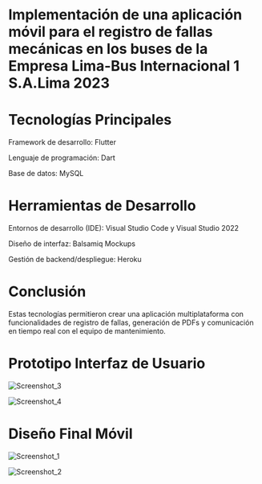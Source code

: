 # Implementación de una aplicación móvil para el registro de fallas mecánicas en los buses de la Empresa Lima-Bus Internacional 1 S.A.Lima 2023 
# Tecnologías Principales
Framework de desarrollo:
Flutter

Lenguaje de programación:
Dart

Base de datos:
MySQL 

# Herramientas de Desarrollo
Entornos de desarrollo (IDE):
Visual Studio Code y Visual Studio 2022

Diseño de interfaz:
Balsamiq Mockups

Gestión de backend/despliegue:
Heroku

# Conclusión
Estas tecnologías permitieron crear una aplicación multiplataforma con funcionalidades de registro de fallas, generación de PDFs y comunicación en tiempo real con el equipo de mantenimiento.

# Prototipo Interfaz de Usuario
![Screenshot_3](https://github.com/user-attachments/assets/bad81164-fd6a-4b4a-ae46-62adec35e506)

![Screenshot_4](https://github.com/user-attachments/assets/3eb3791f-7391-4461-a425-9dfa579748d6)

# Diseño Final Móvil

![Screenshot_1](https://github.com/user-attachments/assets/f6fc8c85-7a89-4cdd-b890-626d8d137b08)

![Screenshot_2](https://github.com/user-attachments/assets/279377e8-c8cd-4ccf-8753-79c2b1e269a0)



